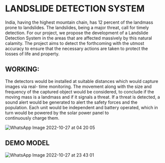 # LANDSLIDE DETECTION SYSTEM
India, having the highest mountain chain, has 12 percent of the landmass prone to landslides. The landslides, being a major threat, call for timely detection. For our project, we propose the development of a Landslide Detection System in the areas that are affected massively by this natural calamity. The project aims to detect the forthcoming with the utmost accuracy to ensure that the necessary actions are taken to protect the losses of life and property.

## WORKING:
The detectors would be installed at suitable distances which would capture images via real- time monitoring. The movement along with the size and frequency of the captured object would be considered, to conclude if the moving mass is a landmass and if it signals a threat. If a threat is detected, a sound alert would be generated to alert the safety forces and the population.
Each unit would be independent and battery operated, which in turn would be powered by the solar power panel to continuously charge them.

![WhatsApp Image 2022-10-27 at 04 20 05](https://user-images.githubusercontent.com/65324100/198368237-c0046e68-e515-4c1e-845c-f8679fcb93a7.jpg)


## DEMO MODEL
![WhatsApp Image 2022-10-27 at 23 43 01](https://user-images.githubusercontent.com/65324100/198368270-30c9cde0-f028-41fb-bfa1-5cd435773332.jpg)



